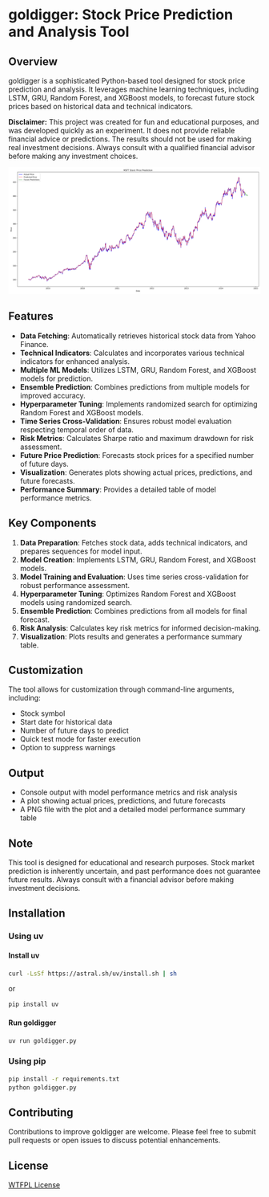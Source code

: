 # goldigger: Stock Price Prediction and Analysis Tool

## Overview

goldigger is a sophisticated Python-based tool designed for stock price prediction and analysis. It leverages machine learning techniques, including LSTM, GRU, Random Forest, and XGBoost models, to forecast future stock prices based on historical data and technical indicators.

**Disclaimer:** This project was created for fun and educational purposes, and was developed quickly as an experiment. It does not provide reliable financial advice or predictions. The results should not be used for making real investment decisions. Always consult with a qualified financial advisor before making any investment choices.


![Example Screenshot](example.jpg)

## Features

- **Data Fetching**: Automatically retrieves historical stock data from Yahoo Finance.
- **Technical Indicators**: Calculates and incorporates various technical indicators for enhanced analysis.
- **Multiple ML Models**: Utilizes LSTM, GRU, Random Forest, and XGBoost models for prediction.
- **Ensemble Prediction**: Combines predictions from multiple models for improved accuracy.
- **Hyperparameter Tuning**: Implements randomized search for optimizing Random Forest and XGBoost models.
- **Time Series Cross-Validation**: Ensures robust model evaluation respecting temporal order of data.
- **Risk Metrics**: Calculates Sharpe ratio and maximum drawdown for risk assessment.
- **Future Price Prediction**: Forecasts stock prices for a specified number of future days.
- **Visualization**: Generates plots showing actual prices, predictions, and future forecasts.
- **Performance Summary**: Provides a detailed table of model performance metrics.

## Key Components

1. **Data Preparation**: Fetches stock data, adds technical indicators, and prepares sequences for model input.
2. **Model Creation**: Implements LSTM, GRU, Random Forest, and XGBoost models.
3. **Model Training and Evaluation**: Uses time series cross-validation for robust performance assessment.
4. **Hyperparameter Tuning**: Optimizes Random Forest and XGBoost models using randomized search.
5. **Ensemble Prediction**: Combines predictions from all models for final forecast.
6. **Risk Analysis**: Calculates key risk metrics for informed decision-making.
7. **Visualization**: Plots results and generates a performance summary table.

## Customization

The tool allows for customization through command-line arguments, including:
- Stock symbol
- Start date for historical data
- Number of future days to predict
- Quick test mode for faster execution
- Option to suppress warnings

## Output

- Console output with model performance metrics and risk analysis
- A plot showing actual prices, predictions, and future forecasts
- A PNG file with the plot and a detailed model performance summary table

## Note

This tool is designed for educational and research purposes. Stock market prediction is inherently uncertain, and past performance does not guarantee future results. Always consult with a financial advisor before making investment decisions.

## Installation

### Using uv

#### Install uv

```bash
curl -LsSf https://astral.sh/uv/install.sh | sh
``` 
or

```bash
pip install uv
```

#### Run goldigger

```bash
uv run goldigger.py
```

### Using pip

```bash
pip install -r requirements.txt
python goldigger.py
```


## Contributing

Contributions to improve goldigger are welcome. Please feel free to submit pull requests or open issues to discuss potential enhancements.

## License

[WTFPL License](LICENSE.md)
